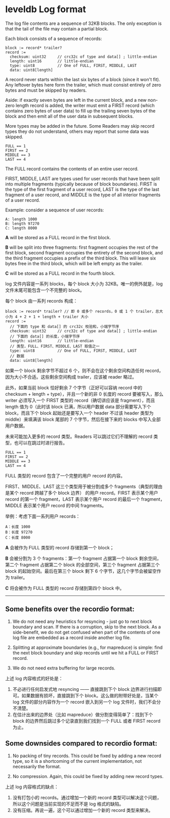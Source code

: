 leveldb Log format
==================
The log file contents are a sequence of 32KB blocks.  The only exception is that
the tail of the file may contain a partial block.

Each block consists of a sequence of records:

    block := record* trailer?
    record :=
      checksum: uint32     // crc32c of type and data[] ; little-endian
      length: uint16       // little-endian
      type: uint8          // One of FULL, FIRST, MIDDLE, LAST
      data: uint8[length]

A record never starts within the last six bytes of a block (since it won't fit).
Any leftover bytes here form the trailer, which must consist entirely of zero
bytes and must be skipped by readers.

Aside: if exactly seven bytes are left in the current block, and a new non-zero
length record is added, the writer must emit a FIRST record (which contains zero
bytes of user data) to fill up the trailing seven bytes of the block and then
emit all of the user data in subsequent blocks.

More types may be added in the future.  Some Readers may skip record types they
do not understand, others may report that some data was skipped.

    FULL == 1
    FIRST == 2
    MIDDLE == 3
    LAST == 4

The FULL record contains the contents of an entire user record.

FIRST, MIDDLE, LAST are types used for user records that have been split into
multiple fragments (typically because of block boundaries).  FIRST is the type
of the first fragment of a user record, LAST is the type of the last fragment of
a user record, and MIDDLE is the type of all interior fragments of a user
record.

Example: consider a sequence of user records:

    A: length 1000
    B: length 97270
    C: length 8000

**A** will be stored as a FULL record in the first block.

**B** will be split into three fragments: first fragment occupies the rest of
the first block, second fragment occupies the entirety of the second block, and
the third fragment occupies a prefix of the third block.  This will leave six
bytes free in the third block, which will be left empty as the trailer.

**C** will be stored as a FULL record in the fourth block.


log 文件内容是一系列 blocks，每个 block 大小为 32KB。唯一的例外就是，log 文件末尾可能包含一个不完整的 block。

每个 block 由一系列 records 构成：

    block := record* trailer? // 即 0 或多个 records，0 或 1 个 trailer，总大小为 4 + 2 + 1 + length + trailer 大小
    record :=
      // 下面的 type 和 data[] 的 crc32c 校验和，小端字节序
      checksum: uint32     // crc32c of type and data[] ; little-endian
      // 下面的 data[] 的长度，小端字节序
      length: uint16       // little-endian
      // 类型，FULL、FIRST、MIDDLE、LAST 取值之一
      type: uint8          // One of FULL, FIRST, MIDDLE, LAST
      // 数据
      data: uint8[length]

如果一个 block 剩余字节不超过 6 个，则不会在这个剩余空间构造任何 record，因为大小不合适。这些剩余空间构成 trailer，应该被 reader 略过。

此外，如果当前 block 恰好剩余 7 个字节（正好可以容纳 record 中的 checksum + length + type），并且一个新的非 0 长度的 record 要被写入，那么 writer 必须写入一个 FIRST 类型的 record（确切讲应该是 fragment），而且 length 值为 0（此时该 block 已满，所以用户数据 data 部分需要写入下个 block，而且下个 block 起始还是要写入一个 header 不过该 header 类型为 middle）来填满该 block 尾部的 7 个字节，然后在接下来的 blocks 中写入全部用户数据。

未来可能加入更多的 record 类型。Readers 可以跳过它们不理解的 record 类型，也可以在跳过时进行报告。

    FULL == 1
    FIRST == 2
    MIDDLE == 3
    LAST == 4

FULL 类型的 record 包含了一个完整的用户 record 的内容。

FIRST、MIDDLE、LAST 这三个类型用于被分割成多个 fragments（典型的理由是某个 record 跨越了多个 block 边界） 的用户 record。FIRST 表示某个用户 record 的第一个 fragment，LAST 表示某个用户 record 的最后一个 fragment，MIDDLE 表示某个用户 record 的中间 fragments。

举例：考虑下面一系列用户 records：

    A：长度 1000
    B：长度 97270
    C：长度 8000 

**A** 会被作为 FULL 类型的 record 存储到第一个 block；

**B** 会被分割为 3 个 fragments：第一个 fragment 占据第一个 block 剩余空间，第二个 fragment 占据第二个 block 的全部空间，第三个 fragment 占据第三个 block 的起始空间。最后在第三个 block 剩下 6 个字节，这几个字节会被留空作为 trailer。

**C** 将会被作为 FULL 类型的 record 存储到第四个 block 中。

----

## Some benefits over the recordio format:

1. We do not need any heuristics for resyncing - just go to next block boundary
   and scan.  If there is a corruption, skip to the next block.  As a
   side-benefit, we do not get confused when part of the contents of one log
   file are embedded as a record inside another log file.

2. Splitting at approximate boundaries (e.g., for mapreduce) is simple: find the
   next block boundary and skip records until we hit a FULL or FIRST record.

3. We do not need extra buffering for large records.

上述 log 内容格式的好处是：

1. 不必进行任何启发式地 resyncing —— 直接跳到下个 block 边界进行扫描即可。如果数据有损坏，直接跳到下个 block。这么做的附带好处是，当某个 log 文件的部分内容作为一个 record 嵌入到另一个 log 文件时，我们不会分不清楚。
2. 在估计出来的边界处（比如 mapreduce）做分割变得简单了：找到下个 block 的边界然后跳过多个记录直到我们找到一个 FULL 或者 FIRST record 为止。

## Some downsides compared to recordio format:

1. No packing of tiny records.  This could be fixed by adding a new record type,
   so it is a shortcoming of the current implementation, not necessarily the
   format.

2. No compression.  Again, this could be fixed by adding new record types.

上述 log 内容格式的缺点：

1. 没有打包小的 records。通过增加一个新的 record 类型可以解决这个问题，所以这个问题是当前实现的不足而不是 log 格式的缺陷。
2. 没有压缩。再说一遍，这个可以通过增加一个新的 record 类型来解决。